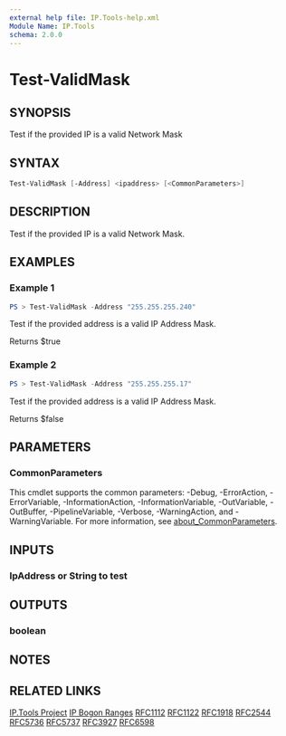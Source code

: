 ```yaml
---
external help file: IP.Tools-help.xml
Module Name: IP.Tools
schema: 2.0.0
---
```


# Test-ValidMask

## SYNOPSIS

Test if the provided IP is a valid Network Mask

## SYNTAX

```powershell
Test-ValidMask [-Address] <ipaddress> [<CommonParameters>]
```

## DESCRIPTION

Test if the provided IP is a valid Network Mask.

## EXAMPLES

### Example 1

```powershell
PS > Test-ValidMask -Address "255.255.255.240"
```

Test if the provided address is a valid IP Address Mask.

Returns $true

### Example 2

```powershell
PS > Test-ValidMask -Address "255.255.255.17"
```

Test if the provided address is a valid IP Address Mask.

Returns $false

## PARAMETERS

### CommonParameters

This cmdlet supports the common parameters: -Debug, -ErrorAction, -ErrorVariable, -InformationAction, -InformationVariable, -OutVariable, -OutBuffer, -PipelineVariable, -Verbose, -WarningAction, and -WarningVariable. For more information, see [about_CommonParameters](http://go.microsoft.com/fwlink/?LinkID=113216).

## INPUTS

### IpAddress or String to test

## OUTPUTS

### boolean

## NOTES

## RELATED LINKS

[IP.Tools Project](https://github.com/IPSecMSSP/ip.tools)
[IP Bogon Ranges](https://ipgeolocation.io/resources/bogon.html)
[RFC1112](https://www.rfc-editor.org/rfc/rfc1112.html)
[RFC1122](https://www.rfc-editor.org/rfc/rfc1122.html)
[RFC1918](https://www.rfc-editor.org/rfc/rfc1918.html)
[RFC2544](https://www.rfc-editor.org/rfc/rfc2544.html)
[RFC5736](https://www.rfc-editor.org/rfc/rfc5736.html)
[RFC5737](https://www.rfc-editor.org/rfc/rfc5737.html)
[RFC3927](https://www.rfc-editor.org/rfc/rfc3927.html)
[RFC6598](https://www.rfc-editor.org/rfc/rfc6598.html)

